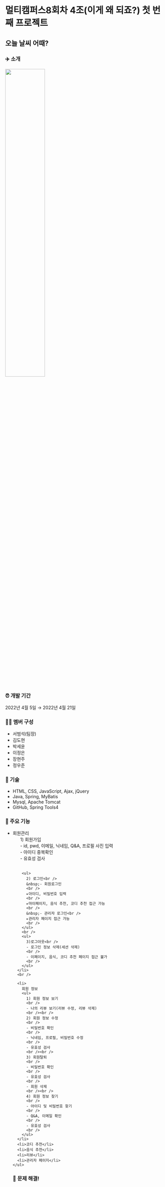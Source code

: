 # 멀티캠퍼스8회차 4조(이게 왜 되죠?) 첫 번째 프로젝트
## 오늘 날씨 어때?

### ✈️ 소개
<img width="50%" src="https://user-images.githubusercontent.com/96780311/165444630-f3ac1235-5fe0-4be6-b2e6-a0e4e759ad5f.png"/>

### ⏰ 개발 기간
2022년 4월 5일 → 2022년 4월 21일

### 👩‍💻 멤버 구성
- 서범석(팀장)
- 김도현
- 박세윤
- 이정은
- 장현주
- 정우준  

### 📌 기술
- HTML, CSS, JavaScript, Ajax, jQuery
- Java, Spring, MyBatis
- Mysql, Apache Tomcat
- GitHub, Spring Tools4

### 📌 주요 기능
<ul>
<li>
회원관리
<ul>
 1) 회원가입<br />
- id, pwd, 이메일, 닉네임, Q&A, 프로필 사진 입력
<br />
- 아이디 중복확인
          <br />
          - 유효성 검사
          <br />
        </ul>
        <br />

        <ul>
          2) 로그인<br />
          &nbsp;- 회원로그인
          <br />
          ▸아이디, 비밀번호 입력
          <br />
          ▸마이페이지, 음식 추천, 코디 추천 접근 가능
          <br />
          &nbsp;- 관리자 로그인<br />
          ▸관리자 페이지 접근 가능
          <br />
        </ul>
        <br />
        <ul>
          3)로그아웃<br />
          - 로그인 정보 삭제(세션 삭제)
          <br />
          - 이페이지, 음식, 코디 추천 페이지 접근 불가
          <br />
        </ul>
      </li>
      <br />

      <li>
        회원 정보
        <ul>
          1) 회원 정보 보기
          <br />
          - 나의 리뷰 보기(리뷰 수정, 리뷰 삭제)
          <br /><br />
          2) 회원 정보 수정
          <br />
          - 비밀번호 확인
          <br />
          - 닉네임, 프로필, 비밀번호 수정
          <br />
          - 유효성 검사
          <br /><br />
          3) 회원탈퇴
          <br />
          - 비밀번호 확인
          <br />
          - 유효성 검사
          <br />
          - 회원 삭제
          <br /><br />
          4) 회원 정보 찾기
          <br />
          - 아이디 및 비밀번호 찾기
          <br />
          - Q&A, 이메일 확인
          <br />
          - 유효성 검사
          <br />
        </ul>
      </li>
      <li>코디 추천</li>
      <li>음식 추천</li>
      <li>리뷰</li>
      <li>관리자 페이지</li>
    </ul>

### 📌 문제 해결!
